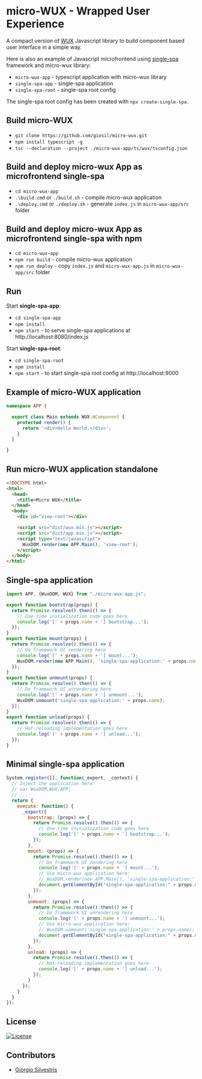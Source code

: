 # micro-WUX - Wrapped User Experience 

A compact version of [WUX](https://github.com/giosil/wux) Javascript library to build component based user interface in a simple way.

Here is also an example of Javascript microfrontend using [single-spa](https://single-spa.js.org/) framework and micro-wux library:

- `micro-wux-app`   - typescript application with micro-wux library
- `single-spa-app`  - single-spa application
- `single-spa-root` - single-spa root config 

The single-spa root config has been created with `npx create-single-spa`.

## Build micro-WUX

- `git clone https://github.com/giosil/micro-wux.git`
- `npm install typescript -g`
- `tsc --declaration --project ./micro-wux-app/ts/wux/tsconfig.json`

## Build and deploy micro-wux App as microfrontend single-spa

- `cd micro-wux-app`
- `.\build.cmd`  or `./build.sh`  - compile micro-wux application
- `.\deploy.cmd` or `./deploy.sh` - generate `index.js` in `micro-wux-app/src` folder

## Build and deploy micro-wux App as microfrontend single-spa with npm

- `cd micro-wux-app`
- `npm run build`  - compile micro-wux application
- `npm run deploy` - copy `index.js` and `micro-wux-app.js` in `micro-wux-app/src` folder

## Run

Start **single-spa-app**:

- `cd single-spa-app`
- `npm install`
- `npm start` - to serve single-spa applications at http://localhost:8080/index.js

Start **single-spa-root**:

- `cd single-spa-root`
- `npm install`
- `npm start` - to start single-spa root config at http://localhost:9000

## Example of micro-WUX application

```typescript
namespace APP {

  export class Main extends WUX.WComponent {
    protected render() {
      return '<div>Hello World.</div>';
    }
  }

}
```

## Run micro-WUX application standalone

```html
<!DOCTYPE html>
<html>
  <head>
    <title>Micro WUX</title>
  </head>
  <body>
    <div id="view-root"></div>

    <script src="dist/wux.min.js"></script>
    <script src="dist/app.min.js"></script>
    <script type="text/javascript">
      WuxDOM.render(new APP.Main(), 'view-root');
    </script>
  </body>
</html>
```

## Single-spa application

```javascript
import APP, {WuxDOM, WUX} from "./micro-wux-app.js";

export function bootstrap(props) {
  return Promise.resolve().then(() => {
    // One-time initialization code goes here
    console.log('[' + props.name + '] bootstrap...');
  });
}
export function mount(props) {
  return Promise.resolve().then(() => {
    // Do framework UI rendering here
    console.log('[' + props.name + '] mount...');
    WuxDOM.render(new APP.Main(), 'single-spa-application:' + props.name);
  });
}
export function unmount(props) {
  return Promise.resolve().then(() => {
    // Do framework UI unrendering here
    console.log('[' + props.name + '] unmount...');
    WuxDOM.unmount('single-spa-application:' + props.name);
  });
}
export function unload(props) {
  return Promise.resolve().then(() => {
    // Hot-reloading implementation goes here
    console.log('[' + props.name + '] unload...');
  });
}
```

## Minimal single-spa application

```javascript
System.register([], function(_export, _context) {
  // Inject the application here:
  // var WuxDOM,WUX,APP;
  // ...
  return {
    execute: function() {
      _export({
        bootstrap: (props) => {
          return Promise.resolve().then(() => {
            // One-time initialization code goes here
            console.log('[' + props.name + '] bootstrap...');
          });
        },
        mount: (props) => {
          return Promise.resolve().then(() => {
            // Do framework UI rendering here
            console.log('[' + props.name + '] mount...');
            // Use micro-wux application here:
            // WuxDOM.render(new APP.Main(), 'single-spa-application:' + props.name);
            document.getElementById("single-spa-application:" + props.name).innerHTML = 'Hello world!';
          });
        },
        unmount: (props) => {
          return Promise.resolve().then(() => {
            // Do framework UI unrendering here
            console.log('[' + props.name + '] unmount...');
            // Use micro-wux application here:
            // WuxDOM.unmount('single-spa-application:' + props.name);
            document.getElementById("single-spa-application:" + props.name).innerHTML = '';
          });
        },
        unload: (props) => {
          return Promise.resolve().then(() => {
            // Hot-reloading implementation goes here
            console.log('[' + props.name + '] unload...');
          });
        }
      });
    }
  }
});
```

## License

[![License](https://img.shields.io/badge/License-Apache_2.0-blue.svg)](https://opensource.org/licenses/Apache-2.0)

## Contributors

* [Giorgio Silvestris](https://github.com/giosil)
